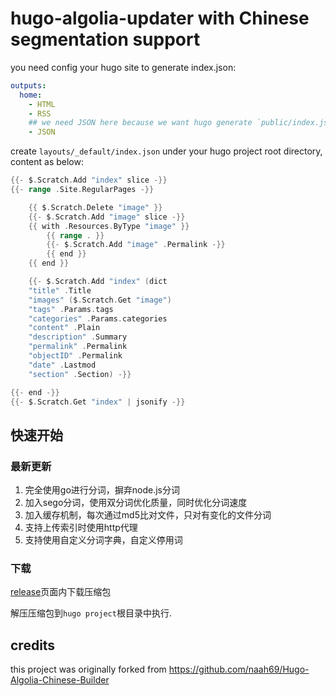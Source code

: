 # hugo-algolia-updater with Chinese segmentation support

you need config your hugo site to generate index.json:

```yaml
outputs:
  home:
    - HTML
    - RSS
    ## we need JSON here because we want hugo generate `public/index.json`
    - JSON
 ```

create `layouts/_default/index.json` under your hugo project root directory, content as below:

```go
{{- $.Scratch.Add "index" slice -}}
{{- range .Site.RegularPages -}}

    {{ $.Scratch.Delete "image" }}
    {{- $.Scratch.Add "image" slice -}}
    {{ with .Resources.ByType "image" }}
        {{ range . }}
        {{- $.Scratch.Add "image" .Permalink -}}
        {{ end }}
    {{ end }}

    {{- $.Scratch.Add "index" (dict 
    "title" .Title 
    "images" ($.Scratch.Get "image") 
    "tags" .Params.tags 
    "categories" .Params.categories 
    "content" .Plain 
    "description" .Summary 
    "permalink" .Permalink 
    "objectID" .Permalink 
    "date" .Lastmod 
    "section" .Section) -}}

{{- end -}}
{{- $.Scratch.Get "index" | jsonify -}}
```
## 快速开始

### 最新更新

1. 完全使用go进行分词，摒弃node.js分词
2. 加入sego分词，使用双分词优化质量，同时优化分词速度
3. 加入缓存机制，每次通过md5比对文件，只对有变化的文件分词
4. 支持上传索引时使用http代理
5. 支持使用自定义分词字典，自定义停用词

### 下载
[release](https://github.com/ttys3/hugo-algolia-updater/releases)页面内下载压缩包

解压压缩包到`hugo project`根目录中执行.

## credits

this project was originally forked from <https://github.com/naah69/Hugo-Algolia-Chinese-Builder>